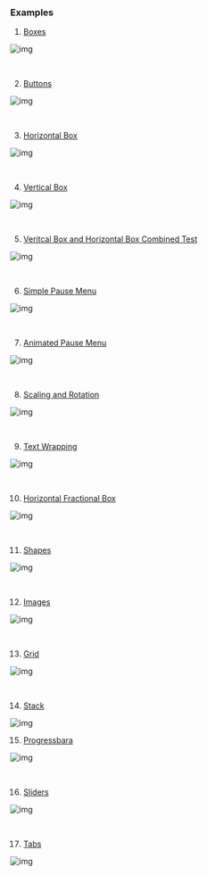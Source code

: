 ### Examples

1. [Boxes](https://github.com/namishh/nurture/blob/main/examples/boxtest.lua)

![img](https://raw.githubusercontent.com/namishh/nurture/refs/heads/main/examples/screenshots/box.png)

<br>

2. [Buttons](https://github.com/namishh/nurture/blob/main/examples/buttontest.lua)

![img](https://raw.githubusercontent.com/namishh/nurture/refs/heads/main/examples/screenshots/button.png)

<br>

3. [Horizontal Box](https://github.com/namishh/nurture/blob/main/examples/hboxtest.lua)

![img](https://raw.githubusercontent.com/namishh/nurture/refs/heads/main/examples/screenshots/hbox.png)

<br>

4. [Vertical Box](https://github.com/namishh/nurture/blob/main/examples/vboxtest.lua)

![img](https://raw.githubusercontent.com/namishh/nurture/refs/heads/main/examples/screenshots/vbox.png)

<br>

5. [Veritcal Box and Horizontal Box Combined Test](https://github.com/namishh/nurture/blob/main/examples/hboxvboxcombinedtest.lua)

![img](https://raw.githubusercontent.com/namishh/nurture/refs/heads/main/examples/screenshots/hboxvboxcombined.png)

<br>


6. [Simple Pause Menu](https://github.com/namishh/nurture/blob/main/examples/pausemenu.lua)

![img](https://raw.githubusercontent.com/namishh/nurture/refs/heads/main/examples/screenshots/pausemenu.png)

<br>

7. [Animated Pause Menu](https://github.com/namishh/nurture/blob/main/examples/pausemenuanim.lua)

![img](https://raw.githubusercontent.com/namishh/nurture/refs/heads/main/examples/screenshots/pausemenuanim.png)

<br>

8. [Scaling and Rotation](https://github.com/namishh/nurture/blob/main/examples/scalerotationtest.lua)

![img](https://raw.githubusercontent.com/namishh/nurture/refs/heads/main/examples/screenshots/scalerotation.png)

<br>

9. [Text Wrapping](https://github.com/namishh/nurture/blob/main/examples/textwrapping.lua)

![img](https://raw.githubusercontent.com/namishh/nurture/refs/heads/main/examples/screenshots/textwrapping.png)

<br>

10. [Horizontal Fractional Box](https://github.com/namishh/nurture/blob/main/examples/hfracboxtest.lua)

![img](https://raw.githubusercontent.com/namishh/nurture/refs/heads/main/examples/screenshots/hfracbox.png)

<br>

11. [Shapes](https://github.com/namishh/nurture/blob/main/examples/shapestest.lua)

![img](https://raw.githubusercontent.com/namishh/nurture/refs/heads/main/examples/screenshots/shapes.png)


<br>

12. [Images](https://github.com/namishh/nurture/blob/main/examples/imagetest.lua)

![img](https://raw.githubusercontent.com/namishh/nurture/refs/heads/main/examples/screenshots/image.png)

<br>

13. [Grid](https://github.com/namishh/nurture/blob/main/examples/gridtest.lua)

![img](https://raw.githubusercontent.com/namishh/nurture/refs/heads/main/examples/screenshots/grid.png)

<br>

14. [Stack](https://github.com/namishh/nurture/blob/main/examples/stacktest.lua)

![img](https://raw.githubusercontent.com/namishh/nurture/refs/heads/main/examples/screenshots/stack.png)

15. [Progressbara](https://github.com/namishh/nurture/blob/main/examples/progresstest.lua)

![img](https://raw.githubusercontent.com/namishh/nurture/refs/heads/main/examples/screenshots/progress.png)

<br>

16. [Sliders](https://github.com/namishh/nurture/blob/main/examples/slidertest.lua)

![img](https://raw.githubusercontent.com/namishh/nurture/refs/heads/main/examples/screenshots/sliders.png)

<br>


17. [Tabs](https://github.com/namishh/nurture/blob/main/examples/tabbedtest.lua)

![img](https://raw.githubusercontent.com/namishh/nurture/refs/heads/main/examples/screenshots/tabbed.png)